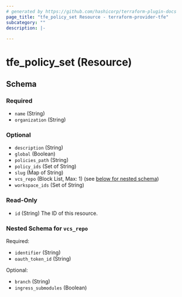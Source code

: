 ```yaml
---
# generated by https://github.com/hashicorp/terraform-plugin-docs
page_title: "tfe_policy_set Resource - terraform-provider-tfe"
subcategory: ""
description: |-
  
---
```


# tfe_policy_set (Resource)





<!-- schema generated by tfplugindocs -->
## Schema

### Required

- `name` (String)
- `organization` (String)

### Optional

- `description` (String)
- `global` (Boolean)
- `policies_path` (String)
- `policy_ids` (Set of String)
- `slug` (Map of String)
- `vcs_repo` (Block List, Max: 1) (see [below for nested schema](#nestedblock--vcs_repo))
- `workspace_ids` (Set of String)

### Read-Only

- `id` (String) The ID of this resource.

<a id="nestedblock--vcs_repo"></a>
### Nested Schema for `vcs_repo`

Required:

- `identifier` (String)
- `oauth_token_id` (String)

Optional:

- `branch` (String)
- `ingress_submodules` (Boolean)


